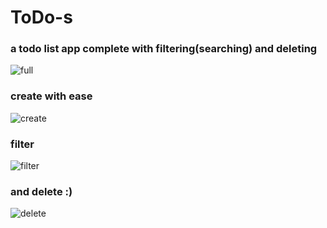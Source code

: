 # ToDo-s
### a todo list app complete with filtering(searching) and deleting
![full](https://user-images.githubusercontent.com/72988903/150194242-3208079d-7fc8-4a5a-b25b-ad75f3fa3e62.png)

### create with ease
![create](https://user-images.githubusercontent.com/72988903/150194246-b1af610f-7d0b-4ef9-9a96-295f1b6b4c11.png)

### filter 
![filter](https://user-images.githubusercontent.com/72988903/150194255-a9270c55-36bd-4696-a0fe-7fa2757cd8e9.png)
### and delete :) 
![delete](https://user-images.githubusercontent.com/72988903/150194556-53e628eb-7d99-40f8-84d3-0b2b1ca6c2b6.png)



